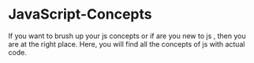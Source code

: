 # JavaScript-Concepts
If you want to brush up your js concepts or if are you new to js , then you are at the right place. Here, you will find all the concepts of js with actual code.
